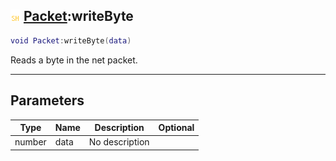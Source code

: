 ## ![shared](.gitbook/assets/shared.png) [Packet](./readme/Packet/README.md):writeByte

```lua
void Packet:writeByte(data)
```

Reads a byte in the net packet.

------
## Parameters

| Type   | Name | Description | Optional |
| ------ | ---- | ----------- | -------: |
| number | data | No description |  |

